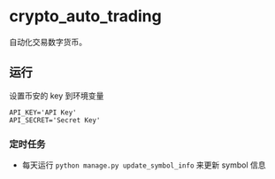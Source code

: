 # crypto_auto_trading

自动化交易数字货币。

## 运行

设置币安的 key 到环境变量

```
API_KEY='API Key'
API_SECRET='Secret Key'
```

### 定时任务

* 每天运行 `python manage.py update_symbol_info` 来更新 symbol 信息
